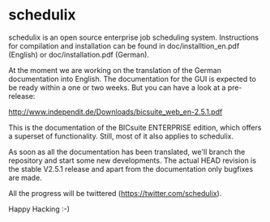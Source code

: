 schedulix
=========

schedulix is an open source enterprise job scheduling system.
Instructions for compilation and installation can be found in doc/installtion_en.pdf (English)
or doc/installation.pdf (German).

At the moment we are working on the translation of the German documentation into English.
The documentation for the GUI is expected to be ready within a one or two weeks.
But you can have a look at a pre-release:

http://www.independit.de/Downloads/bicsuite_web_en-2.5.1.pdf

This is the documentation of the BICsuite ENTERPRISE edition, which offers a superset
of functionality. Still, most of it also applies to schedulix.

As soon as all the documentation has been translated, we'll branch the repository and start
some new developments. The actual HEAD revision is the stable V2.5.1 release and apart from 
the documentation only bugfixes are made.

All the progress will be twittered (https://twitter.com/schedulix).

Happy Hacking :-)
